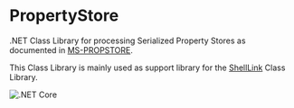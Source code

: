 # PropertyStore
.NET Class Library for processing Serialized Property Stores as documented in [MS-PROPSTORE](https://msdn.microsoft.com/en-us/library/dd871346.aspx).

This Class Library is mainly used as support library for the [ShellLink](https://github.com/securifybv/ShellLink) Class Library.

![.NET Core](https://github.com/ykoster/PropertyStore/workflows/.NET%20Core/badge.svg)
